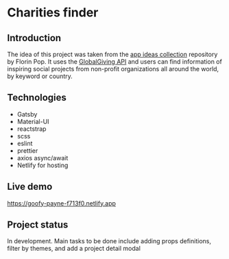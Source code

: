 # Charities finder

## Introduction

The idea of this project was taken from the [app ideas collection](https://github.com/florinpop17/app-ideas "app ideas collection") repository by Florin Pop. It uses the [GlobalGiving API](https://www.globalgiving.org/api/ "GlobalGiving API") and users can find information of inspiring social projects from non-profit organizations all around the world, by keyword or country. 

## Technologies

- Gatsby
- Material-UI
- reactstrap
- scss
- eslint
- prettier
- axios async/await
- Netlify for hosting

## Live demo
https://goofy-payne-f713f0.netlify.app

## Project status

In development. Main tasks to be done include adding props definitions, filter by themes, and add a project detail modal
